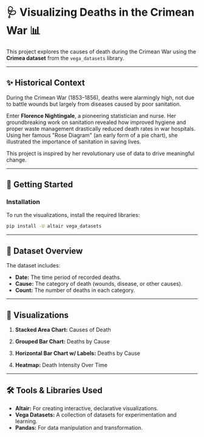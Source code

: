# 🩺 **Visualizing Deaths in the Crimean War** 📊

This project explores the causes of death during the Crimean War using the **Crimea dataset** from the `vega_datasets` library. 


---

## ✨ **Historical Context**

During the Crimean War (1853–1856), deaths were alarmingly high, not due to battle wounds but largely from diseases caused by poor sanitation. 

Enter **Florence Nightingale**, a pioneering statistician and nurse. Her groundbreaking work on sanitation revealed how improved hygiene and proper waste management drastically reduced death rates in war hospitals. Using her famous "Rose Diagram" (an early form of a pie chart), she illustrated the importance of sanitation in saving lives.

This project is inspired by her revolutionary use of data to drive meaningful change.

---


## 🚀 **Getting Started**

### **Installation**

To run the visualizations, install the required libraries:
```bash
pip install -U altair vega_datasets
```


---


## 📂 Dataset Overview
The dataset includes:

- **Date:** The time period of recorded deaths.
- **Cause:** The category of death (wounds, disease, or other causes).
- **Count:** The number of deaths in each category.

---

## 🎨 Visualizations

1. **Stacked Area Chart:** Causes of Death

2. **Grouped Bar Chart:** Deaths by Cause

3. **Horizontal Bar Chart w/ Labels:** Deaths by Cause

4. **Heatmap:** Death Intensity Over Time

---

## 🛠️ Tools & Libraries Used
- **Altair:** For creating interactive, declarative visualizations.
- **Vega Datasets:** A collection of datasets for experimentation and learning.
- **Pandas:** For data manipulation and transformation.

   
